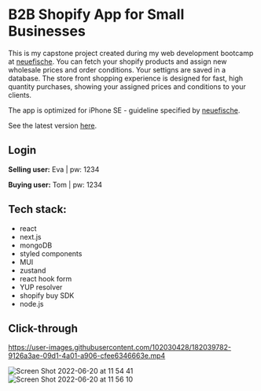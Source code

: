 # B2B Shopify App for Small Businesses

This is my capstone project created during my web development bootcamp at [neuefische](neuefische).
You can fetch your shopify products and assign new wholesale prices and order conditions. Your settigns are saved in a database. The store front shopping experience is designed for fast, high quantity purchases, showing your assigned prices and conditions to your clients.

The app is optimized for iPhone SE - guideline specified by [neuefische](neuefische).

See the latest version [here](https://capstone-project-bay.vercel.app/).

## Login
**Selling user:** Eva | pw: 1234

**Buying user:**  Tom | pw: 1234

## Tech stack:

- react
- next.js
- mongoDB
- styled components
- MUI
- zustand
- react hook form
- YUP resolver
- shopify buy SDK
- node.js

## Click-through
https://user-images.githubusercontent.com/102030428/182039782-9126a3ae-09d1-4a01-a906-cfee6346663e.mp4

![Screen Shot 2022-06-20 at 11 54 41](https://user-images.githubusercontent.com/102030428/175499381-491e73df-b270-4532-8f0e-4c925de53b99.png)
![Screen Shot 2022-06-20 at 11 56 10](https://user-images.githubusercontent.com/102030428/175499661-9087069a-55b4-47fb-b309-be3f939f5564.png)
